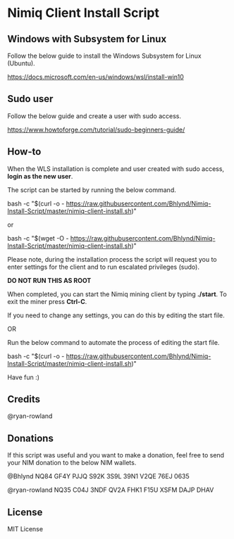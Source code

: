 # Nimiq Client Install Script

## Windows with Subsystem for Linux

Follow the below guide to install the Windows Subsystem for Linux (Ubuntu). 

https://docs.microsoft.com/en-us/windows/wsl/install-win10

## Sudo user

Follow the below guide and create a user with sudo access.

https://www.howtoforge.com/tutorial/sudo-beginners-guide/

## How-to

When the WLS installation is complete and user created with sudo access, **login as the new user**.

The script can be started by running the below command.

bash -c "$(curl -o - https://raw.githubusercontent.com/Bhlynd/Nimiq-Install-Script/master/nimiq-client-install.sh)"

or 

bash -c "$(wget -O - https://raw.githubusercontent.com/Bhlynd/Nimiq-Install-Script/master/nimiq-client-install.sh)"

Please note, during the installation process the script will request you to enter settings for the client and to run escalated privileges (sudo).

**DO NOT RUN THIS AS ROOT**

When completed, you can start the Nimiq mining client by typing **./start**. To exit the miner press **Ctrl-C**.

If you need to change any settings, you can do this by editing the start file.

OR

Run the below command to automate the process of editing the start file.

bash -c "$(curl -o - https://raw.githubusercontent.com/Bhlynd/Nimiq-Install-Script/master/nimiq-client-install.sh)"

Have fun :)

## Credits

@ryan-rowland

## Donations

If this script was useful and you want to make a donation, feel free to send your NIM donation to the below NIM wallets.

@Bhlynd NQ84 GF4Y PJJQ S92K 3S9L 39N1 V2QE 76EJ 0635

@ryan-rowland NQ35 C04J 3NDF QV2A FHK1 F15U XSFM DAJP DHAV

## License

MIT License